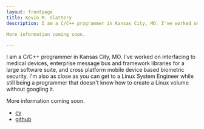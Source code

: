 ```yaml
---
layout: frontpage
title: Kevin M. Slattery 
description: I am a C/C++ programmer in Kansas City, MO. I've worked on interfacing to medical devices, enterprise message bus and framework libraries for a large software suite, and cross platform mobile device based biometric security. I'm also as close as you can get to a Linux System Engineer while still being a programmer that doesn't know how to create a Linux volume without googling it.

More information coming soon.

---
```


I am a C/C++ programmer in Kansas City, MO. I've worked on interfacing to medical devices, enterprise message bus and framework libraries for a large software suite, and cross platform mobile device based biometric security. I'm also as close as you can get to a Linux System Engineer while still being a programmer that doesn't know how to create a Linux volume without googling it.

More information coming soon.

<div class="navbar">
  <div class="navbar-inner">
      <ul class="nav">
          <li><a href="{{ BASE_PATH }}/assets/slattery_resume.pdf">cv</a></li>
          <li><a href="https://github.com/kslattery">github</a></li>
<!--          <li><a href="http://kslattery.org/blog">blog</a></li>  ->
          <li><a href="https://twitter.com/kslattery">@kslattery</a></li>
      </ul>
  </div>
</div>

<div class="navbar">
  <div class="navbar-inner">
      <ul class="nav">
<!--         <li><a href="morefigs.html">see more figures</a></li>  ->
      </ul>
  </div>
</div>


